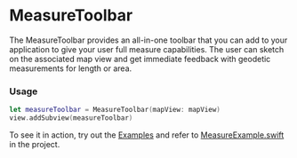 # MeasureToolbar

The MeasureToolbar provides an all-in-one toolbar that you can add to your application to give your user full measure capabilities. The user can sketch on the associated map view and get immediate feedback with geodetic measurements for length or area.

### Usage

```swift
let measureToolbar = MeasureToolbar(mapView: mapView)
view.addSubview(measureToolbar)
```

To see it in action, try out the [Examples](../../Examples) and refer to [MeasureExample.swift](../../Examples/ArcGISToolkitExamples/MeasureExample.swift) in the project.
